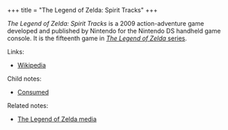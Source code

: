 +++
title = "The Legend of Zelda: Spirit Tracks"
+++

*The Legend of Zelda: Spirit Tracks* is a 2009 action-adventure game developed and published by Nintendo for the Nintendo DS handheld game console. It is the fifteenth game in [*The Legend of Zelda* series](@/notes/The_Legend_of_Zelda_media.md).

Links:

- [Wikipedia](https://en.wikipedia.org/wiki/The_Legend_of_Zelda:_Spirit_Tracks)

Child notes:

- [Consumed](@/notes/The_Legend_of_Zelda_Spirit_Tracks/Consumed.md)

Related notes:

- [The Legend of Zelda media](@/notes/The_Legend_of_Zelda_media.md)
